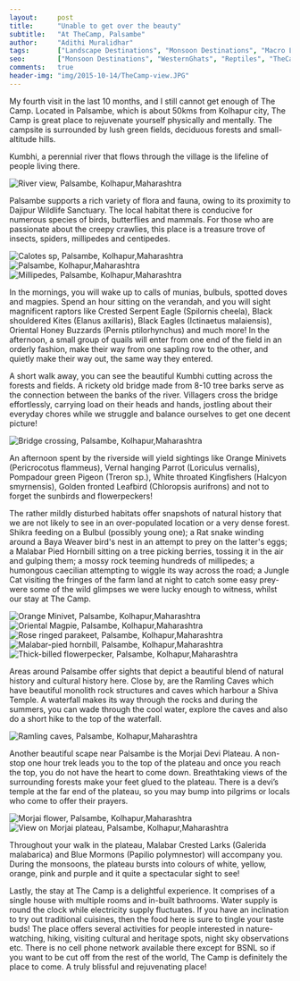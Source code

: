 ```yaml
---
layout:     post
title:      "Unable to get over the beauty"
subtitle:   "At TheCamp, Palsambe"
author:     "Adithi Muralidhar"
tags:       ["Landscape Destinations", "Monsoon Destinations", "Macro Life", "Reptiles"]
seo:		["Monsoon Destinations", "WesternGhats", "Reptiles", "TheCamp"]
comments:   true
header-img: "img/2015-10-14/TheCamp-view.JPG"
---
```


<p>My fourth visit in the last 10 months, and I still cannot get enough of The Camp. Located in Palsambe, which is about 50kms from Kolhapur city, The Camp is great place to rejuvenate yourself physically and mentally. The campsite is surrounded by lush green fields, deciduous forests and small-altitude hills.</p> 


<p>Kumbhi, a perennial river that flows through the village is the lifeline of people living there. </p>

<img src="{{ site.baseurl }}/img/2015-10-14/River-scape.JPG" alt="River view, Palsambe, Kolhapur,Maharashtra">


<p>Palsambe supports a rich variety of flora and fauna, owing to its proximity to Dajipur Wildlife Sanctuary. The local habitat there is conducive for numerous species of birds, butterflies and mammals. For those who are passionate about the creepy crawlies, this place is a treasure trove of insects, spiders, millipedes and centipedes.</p> 


<img src="{{ site.baseurl }}/img/2015-10-14/calotes.JPG" alt="Calotes sp, Palsambe, Kolhapur,Maharashtra">
<img src="{{ site.baseurl }}/img/2015-10-14/flora.JPG" alt="Palsambe, Kolhapur,Maharashtra">
<img src="{{ site.baseurl }}/img/2015-10-14/millipedes.JPG" alt="Millipedes, Palsambe, Kolhapur,Maharashtra">


<p>In the mornings, you will wake up to calls of munias, bulbuls, spotted doves and magpies. Spend an hour sitting on the verandah, and you will sight magnificent raptors like Crested Serpent Eagle (Spilornis cheela), Black shouldered Kites (Elanus axillaris), Black Eagles (Ictinaetus malaiensis), Oriental Honey Buzzards (Pernis ptilorhynchus) and much more! In the afternoon, a small group of quails will enter from one end of the field in an orderly fashion, make their way from one sapling row to the other, and quietly make their way out, the same way they entered.</p> 


<p>A short walk away, you can see the beautiful Kumbhi cutting across the forests and fields. A rickety old bridge made from 8-10 tree barks serve as the connection between the banks of the river. Villagers cross the bridge effortlessly, carrying load on their heads and hands, jostling about their everyday chores while we struggle and balance ourselves to get one decent picture!</p> 

<img src="{{ site.baseurl }}/img/2015-10-14/Jagadeesh-crossing-bridge-thecamp.jpg" alt="Bridge crossing, Palsambe, Kolhapur,Maharashtra">


<p>An afternoon spent by the riverside will yield sightings like Orange Minivets (Pericrocotus flammeus), Vernal hanging Parrot (Loriculus vernalis), Pompadour green Pigeon (Treron sp.), White throated Kingfishers (Halcyon smyrnensis), Golden fronted Leafbird (Chloropsis aurifrons) and not to forget the sunbirds and flowerpeckers!</p>


<p>The rather mildly disturbed habitats offer snapshots of natural history that we are not likely to see in an over-populated location or a very dense forest. Shikra feeding on a Bulbul (possibly young one); a Rat snake winding around a Baya Weaver bird's nest in an attempt to prey on the latter's eggs; a Malabar Pied Hornbill sitting on a tree picking berries, tossing it in the air and gulping them; a mossy rock teeming hundreds of millipedes; a humongous caecilian attempting to wiggle its way across the road; a Jungle Cat visiting the fringes of the farm land at night to catch some easy prey- were some of the wild glimpses we were lucky enough to witness, whilst our stay at The Camp.</p> 

<img src="{{ site.baseurl }}/img/2015-10-14/orange-minivet-palsambe.jpg" alt="Orange Minivet, Palsambe, Kolhapur,Maharashtra">
<img src="{{ site.baseurl }}/img/2015-10-14/oriental-magpie-palsambe.jpg" alt="Oriental Magpie, Palsambe, Kolhapur,Maharashtra">
<img src="{{ site.baseurl }}/img/2015-10-14/rose-ringed-parakeet-palsambe.jpg" alt="Rose ringed parakeet, Palsambe, Kolhapur,Maharashtra">
<img src="{{ site.baseurl }}/img/2015-10-14/Malabar-pied-hornbill.JPG" alt="Malabar-pied hornbill, Palsambe, Kolhapur,Maharashtra">
<img src="{{ site.baseurl }}/img/2015-10-14/Thick-billed-flowerpecker.JPG" alt="Thick-billed flowerpecker, Palsambe, Kolhapur,Maharashtra">


<p>Areas around Palsambe offer sights that depict a beautiful blend of natural history and cultural history here. Close by, are the Ramling Caves which have beautiful monolith rock structures and caves which harbour a Shiva Temple. A waterfall makes its way through the rocks and during the summers, you can wade through the cool water, explore the caves and also do a short hike to the top of the waterfall.</p>

<img src="{{ site.baseurl }}/img/2015-10-14/Ramling-caves.JPG" alt="Ramling caves, Palsambe, Kolhapur,Maharashtra">

<p>Another beautiful scape near Palsambe is the Morjai Devi Plateau. A non-stop one hour trek leads you to the top of the plateau and once you reach the top, you do not have the heart to come down. Breathtaking views of the surrounding forests make your feet glued to the plateau. There is a devi’s temple at the far end of the plateau, so you may bump into pilgrims or locals who come to offer their prayers.</p>

<img src="{{ site.baseurl }}/img/2015-10-14/Morjai-plateau.JPG" alt="Morjai flower, Palsambe, Kolhapur,Maharashtra">
<img src="{{ site.baseurl }}/img/2015-10-14/view-morjai.jpg" alt="View on Morjai plateau, Palsambe, Kolhapur,Maharashtra">

<!--img src="{{ site.baseurl }}/img/2015-10-14/8.JPG" alt="View of the camp, Palsambe, Kolhapur,Maharashtra"-->
 
<p>Throughout your walk in the plateau, Malabar Crested Larks (Galerida malabarica) and Blue Mormons (Papilio polymnestor) will accompany you. During the monsoons, the plateau bursts into colours of white, yellow, orange, pink and purple and it quite a spectacular sight to see!</p>
 
 
<p>Lastly, the stay at The Camp is a delightful experience. It comprises of a single house with multiple rooms and in-built bathrooms. Water supply is round the clock while electricity supply fluctuates. If you have an inclination to try out traditional cuisines, then the food here is sure to tingle your taste buds! The place offers several activities for people interested in nature-watching, hiking, visiting cultural and heritage spots, night sky observations etc. There is no cell phone network available there except for BSNL so if you want to be cut off from the rest of the world, The Camp is definitely the place to come. A truly blissful and rejuvenating place!</p>
